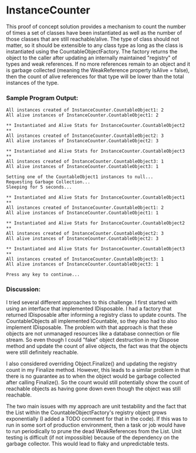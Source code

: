 # InstanceCounter
This proof of concept solution provides a mechanism to count the number of times a set of classes have been instantiated as well as the number of those classes that are still reachable/alive. The type of class should not matter, so it should be extensible to any class type as long as the class is instantiated using the CountableObjectFactory. The factory returns the object to the caller after updating an internally maintained "registry" of types and weak references. If no more references remain to an object and it is  garbage collected (meaning the WeakReference property IsAlive = false), then the count of alive references for that type will be lower than the total instances of the type.

### Sample Program Output:
```** Instantiated and Alive Stats for InstanceCounter.CountableObject1 **
All instances created of InstanceCounter.CountableObject1: 2
All alive instances of InstanceCounter.CountableObject1: 2

** Instantiated and Alive Stats for InstanceCounter.CountableObject2 **
All instances created of InstanceCounter.CountableObject2: 3
All alive instances of InstanceCounter.CountableObject2: 3

** Instantiated and Alive Stats for InstanceCounter.CountableObject3 **
All instances created of InstanceCounter.CountableObject3: 1
All alive instances of InstanceCounter.CountableObject3: 1

Setting one of the CountableObject1 instances to null...
Requesting Garbage Collection...
Sleeping for 5 seconds...

** Instantiated and Alive Stats for InstanceCounter.CountableObject1 **
All instances created of InstanceCounter.CountableObject1: 2
All alive instances of InstanceCounter.CountableObject1: 1

** Instantiated and Alive Stats for InstanceCounter.CountableObject2 **
All instances created of InstanceCounter.CountableObject2: 3
All alive instances of InstanceCounter.CountableObject2: 3

** Instantiated and Alive Stats for InstanceCounter.CountableObject3 **
All instances created of InstanceCounter.CountableObject3: 1
All alive instances of InstanceCounter.CountableObject3: 1

Press any key to continue...
```

### Discussion:
I tried several different approaches to this challenge. I first started with using an interface that implemented IDisposable. I had a factory that returned IDisposable after informing a registry class to update counts. The CountableObjects all implemented ICountable, so they also had to also implement IDisposable. The problem with that approach is that these objects are not unmanaged resources like a database connection or file stream. So even though I could "fake" object destruction in my Dispose method and update the count of alive objects, the fact was that the objects were still definitely reachable.

I also considered overriding Object.Finalize() and updating the registry count in my Finalize method. However, this leads to a similar problem in that there is no guarantee as to when the object would be garbage collected after calling Finalize(). So the count would still potentially show the count of reachable objects as having gone down even though the object was still reachable.

The two main issues with my approach are unit testability and the fact that the List<WeakReference> within the CountableObjectFactory's registry object grows exponentially (I added a TODO comment for that in the code). If this was to run in some sort of production environment, then a task or job would have to run periodically to prune the dead WeakReferences from the List. Unit testing is difficult (if not impossible) because of the dependency on the garbage collector. This would lead to flaky and unpredictable tests.
